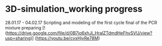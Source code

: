 # 3D-simulation_working progress
28.01.17 - 04.02.17 Scripting and modeling of the first cycle final of the  PCR mixture preparing [!(https://drive.google.com/file/d/0B7io6xhJi_HralZTdmdHeFhvSVU/view?usp=sharing)] (https://youtu.be/cvxHjyRe78M)
